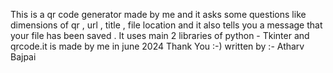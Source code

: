 This is a qr code generator made by me and it asks some questions like dimensions of qr , url , title , file location and it also tells you a message that your file has been saved . It uses main 2 libraries of python - Tkinter and qrcode.it is made by me in june 2024 Thank You :-) written by :- Atharv Bajpai
